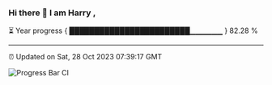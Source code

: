 ### Hi there 👋 I am Harry , 

⏳ Year progress { ████████████████████████▁▁▁▁▁▁ } 82.28 %

---

⏰ Updated on Sat, 28 Oct 2023 07:39:17 GMT

![Progress Bar CI](https://github.com/duykhang68/duykhang68/workflows/Progress%20Bar%20CI/badge.svg)

